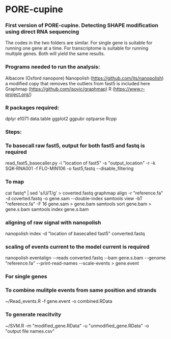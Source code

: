 # PORE-cupine
### First version of PORE-cupine. Detecting SHAPE modification using direct RNA sequencing

The codes in the two folders are similar.
For single gene is suitable for running one gene at a time.
For transcriptome is suitable for running multiple genes.
Both will yield the same results.

### Programs needed to run the analysis:
Albacore (Oxford nanopore) 
Nanopolish (https://github.com/jts/nanopolish) a modified copy that removes the outliers from fast5 is included here 
Graphmap (https://github.com/isovic/graphmap)
R (https://www.r-project.org/)

### R packages required:
dplyr
e1071
data.table
ggplot2
ggpubr
optparse
Rcpp


### Steps:

### To basecall raw fast5, output for both fast5 and fastq is required 
read_fast5_basecaller.py -i "location of fast5" -s "output_location" -r -k SQK-RNA001 -f FLO-MIN106 -o fast5,fastq --disable_filtering

### To map
cat fastq* | sed 's/U/T/g' > coverted.fastq
graphmap align -r "reference.fa" -d coverted.fastq -o gene.sam  --double-index
samtools view -bT "reference.fa" -F 16 gene.sam > gene.bam
samtools sort gene.bam > gene.s.bam
samtools index gene.s.bam

### aligning of raw signal with nanopolish
nanopolish index -d "location of basecalled fast5" converted.fastq
### scaling of events current to the model current is required
nanopolish eventalign  --reads converted.fastq --bam gene.s.bam --genome "reference.fa" --print-read-names --scale-events > gene.event

### For single genes
### To combine mulitple events from same position and strands
~/Read_events.R -f gene.event -o combined.RData

### To generate reacitvity
~/SVM.R -m "modified_gene.RData" -u "unmodified_gene.RData" -o "output file names.csv"
